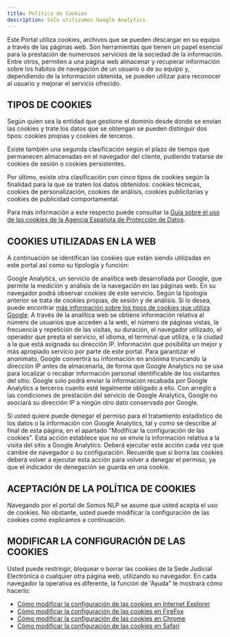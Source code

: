```yaml
---
title: Política de Cookies
description: Solo utilizamos Google Analytics.
---
```


Este Portal utiliza cookies, archivos que se pueden descargar en su equipo a través de las páginas web. Son herramientas que tienen un papel esencial para la prestación de numerosos servicios de la sociedad de la información. Entre otros, permiten a una página web almacenar y recuperar información sobre los hábitos de navegación de un usuario o de su equipo y, dependiendo de la información obtenida, se pueden utilizar para reconocer al usuario y mejorar el servicio ofrecido.

## TIPOS DE COOKIES
Según quien sea la entidad que gestione el dominio desde donde se envían las cookies y trate los datos que se obtengan se pueden distinguir dos tipos: cookies propias y cookies de terceros.

Existe también una segunda clasificación según el plazo de tiempo que permanecen almacenadas en el navegador del cliente, pudiendo tratarse de cookies de sesión o cookies persistentes.

Por último, existe otra clasificación con cinco tipos de cookies según la finalidad para la que se traten los datos obtenidos: cookies técnicas, cookies de personalización, cookies de análisis, cookies publicitarias y cookies de publicidad comportamental.

Para más información a este respecto puede consultar la [Guía sobre el uso de las cookies de la Agencia Española de Protección de Datos](https://www.aepd.es/guias/index.html).

## COOKIES UTILIZADAS EN LA WEB
A continuación se identifican las cookies que están siendo utilizadas en este portal así como su tipología y función:

Google Analytics, un servicio de analítica web desarrollada por Google, que permite la medición y análisis de la navegación en las páginas web. En su navegador podrá observar cookies de este servicio. Según la tipología anterior se trata de cookies propias, de sesión y de análisis. Si lo desea, puede encontrar [más información sobre los tipos de cookies que utiliza Google](http://www.google.com/intl/es/policies/technologies/types/).
A través de la analítica web se obtiene información relativa al número de usuarios que acceden a la web, el número de páginas vistas, la frecuencia y repetición de las visitas, su duración, el navegador utilizado, el operador que presta el servicio, el idioma, el terminal que utiliza, o la ciudad a la que está asignada su dirección IP. Información que posibilita un mejor y más apropiado servicio por parte de este portal.
Para garantizar el anonimato, Google convertirá su información en anónima truncando la dirección IP antes de almacenarla, de forma que Google Analytics no se usa para localizar o recabar información personal identificable de los visitantes del sitio. Google solo podrá enviar la información recabada por Google Analytics a terceros cuanto esté legalmente obligado a ello. Con arreglo a las condiciones de prestación del servicio de Google Analytics, Google no asociará su dirección IP a ningún otro dato conservado por Google.

Si usted quiere puede denegar el permiso para el tratamiento estadístico de los datos o la información con Google Analytics, tal y como se describe al final de esta página, en el apartado "Modificar la configuración de las cookies". Esta acción establece que no se envíe la información relativa a la visita del sitio a Google Analytics. Deberá ejecutar esta acción cada vez que cambie de navegador o su configuración. Recuerde que si borra las cookies deberá volver a ejecutar esta acción para volver a denegar el permiso, ya que el indicador de denegación se guarda en una cookie.

## ACEPTACIÓN DE LA POLÍTICA DE COOKIES
Navegando por el portal de Somos NLP se asume que usted acepta el uso de cookies. No obstante, usted puede modificar la configuración de las cookies como explicamos a continuación.

## MODIFICAR LA CONFIGURACIÓN DE LAS COOKIES
Usted puede restringir, bloquear o borrar las cookies de la Sede Judicial Electrónica o cualquier otra página web, utilizando su navegador. En cada navegador la operativa es diferente, la función de 'Ayuda" le mostrará cómo hacerlo:
- [Cómo modificar la configuración de las cookies en Internet Explorer](http://windows.microsoft.com/es-xl/internet-explorer/delete-manage-cookies#ie=ie-10)
- [Cómo modificar la configuración de las cookies en FireFox](https://support.mozilla.org/es/kb/Borrar%20cookies)
- [Cómo modificar la configuración de las cookies en Chrome](https://support.google.com/accounts/answer/61416)
- [Cómo modificar la configuración de las cookies en Safari](http://www.apple.com/es/privacy/use-of-cookies/)
